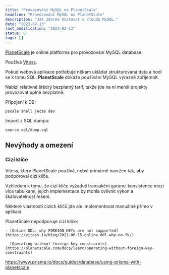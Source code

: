 ```yaml
---
title: "Provozování MySQL na PlanetScale"
headline: "Provozování MySQL na PlanetScale"
description: "Jak zdarma hostovat v cloudu MySQL."
date: "2023-02-13"
last_modification: "2023-02-13"
status: 0
tags: []
---
```


[PlanetScale](https://planetscale.com) je online platforma pro provozování MySQL database.

Používá [Vitess](https://vitess.io).

Pokud webová aplikace potřebuje někam ukládat strukturovaná data a hodí se k tomu SQL, **PlanetScale** dokáže používání MySQL výrazně zpříjemnit.

Nabízí relativně štědrý bezplatný tarif, takže jde na ní menší projekty provozovat úplně bezplatně.

Připojení k DB:

```
pscale shell jecas dev
```

Import z SQL dumpu:

```
source sql/dump.sql
```

## Nevýhody a omezení

### Cizí klíče

Vitess, který PlanetScale používá, nebyl primárně navržen tak, aby podporoval cizí klíče.

Vzhledem k tomu, že cizí klíče vyžadují transakční garanci konsistence mezi více tabulkami, jejich implementace by mohla ovlivnit výkon a škálovatelnost řešení.

Některé vlastnosti cizích klíčů jde ale implementovat manuálně přímo v aplikaci.

PlanetScale nepodporuje cizí klíče:

    - [Online DDL: why FOREIGN KEYs are not supported](https://vitess.io/blog/2021-06-15-online-ddl-why-no-fk/)

      [Operating without foreign key constraints](https://planetscale.com/docs/learn/operating-without-foreign-key-constraints)

https://www.prisma.io/docs/guides/database/using-prisma-with-planetscale